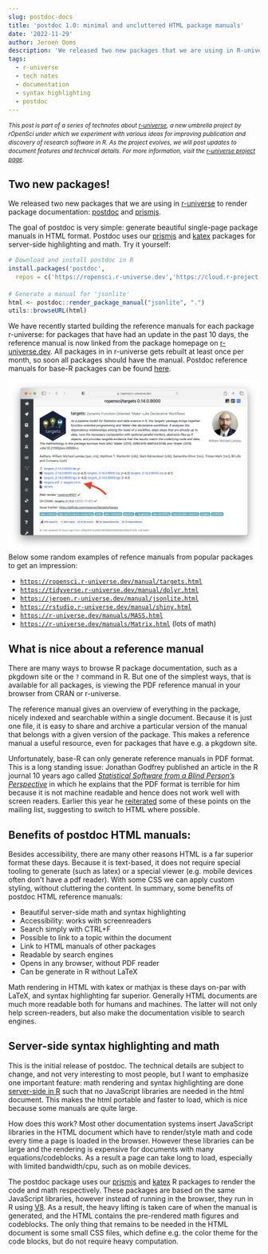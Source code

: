 ```yaml
---
slug: postdoc-docs
title: 'postdoc 1.0: minimal and uncluttered HTML package manuals'
date: '2022-11-29'
author: Jeroen Ooms
description: 'We released two new packages that we are using in R-universe to render package documentation: postdoc and prismjs'
tags:
  - r-universe
  - tech notes
  - documentation
  - syntax highlighting
  - postdoc
---
```


<small><em>This post is part of a series of technotes about [r-universe](https://r-universe.dev), a new umbrella project by rOpenSci under which we experiment with various ideas for improving publication and discovery of research software in R.
As the project evolves, we will post updates to document features and technical details.
For more information, visit the [r-universe project page](/r-universe/).</em></small>

## Two new packages!

We released two new packages that we are using in [r-universe](https://r-universe.dev) to render package documentation: [postdoc](https://docs.ropensci.org/postdoc/) and [prismjs](https://docs.ropensci.org/prismjs/).

The goal of postdoc is very simple: generate beautiful single-page package manuals in HTML format. Postdoc uses our [prismjs](https://docs.ropensci.org/prismjs/) and [katex](https://docs.ropensci.org/katex/) packages for server-side highlighting and math. Try it yourself:

```r
# Download and install postdoc in R
install.packages('postdoc',
  repos = c('https://ropensci.r-universe.dev','https://cloud.r-project.org'))

# Generate a manual for 'jsonlite'
html <- postdoc::render_package_manual("jsonlite", ".")
utils::browseURL(html)
```

We have recently started building the reference manuals for each package r-universe: for packages that have had an update in the past 10 days, the reference manual is now linked from the package homepage on [r-universe.dev](https://r-universe.dev). All packages in in r-universe gets rebuilt at least once per month, so soon all packages should have the manual. Postdoc reference manuals for base-R packages can be found [here](https://r-universe.dev/manuals/).


[![screenshot from the targets webpage on r-universe](targets.png)](https://ropensci.r-universe.dev/ui#package:targets)
Below some random examples of refence manuals from popular packages to get an impression:

 - [`https://ropensci.r-universe.dev/manual/targets.html`](https://ropensci.r-universe.dev/manual/targets.html)
 - [`https://tidyverse.r-universe.dev/manual/dplyr.html`](https://tidyverse.r-universe.dev/manual/dplyr.html)
 - [`https://jeroen.r-universe.dev/manual/jsonlite.html`](https://jeroen.r-universe.dev/manual/jsonlite.html)
 - [`https://rstudio.r-universe.dev/manual/shiny.html`](https://rstudio.r-universe.dev/manual/shiny.html)
 - [`https://r-universe.dev/manuals/MASS.html`](https://r-universe.dev/manuals/MASS.html)
 - [`https://r-universe.dev/manuals/Matrix.html`](https://r-universe.dev/manuals/Matrix.html) (lots of math)

## What is nice about a reference manual

There are many ways to browse R package documentation, such as a pkgdown site or the `?` command in R. But one of the simplest ways, that is available for all packages, is viewing the PDF reference manual in your browser from CRAN or r-universe.

The reference manual gives an overview of everything in the package, nicely indexed and searchable within a single document. Because it is just one file, it is easy to share and archive a particular version of the manual that belongs with a given version of the package. This makes a reference manual a useful resource, even for packages that have e.g. a pkgdown site.

Unfortunately, base-R can only generate reference manuals in PDF format. This is a long standing issue: Jonathan Godfrey published an article in the R journal 10 years ago called [*Statistical Software from a Blind Person’s Perspective*](https://journal.r-project.org/archive/2013-1/godfrey.pdf) in which he explains that the PDF format is terrible for him because it is not machine readable and hence does not work well with screen readers. Earlier this year he [reiterated](https://stat.ethz.ch/pipermail/r-package-devel/2022q2/007953.html) some of these points on the mailing list, suggesting to switch to HTML where possible.


## Benefits of postdoc HTML manuals:

Besides accessibility, there are many other reasons HTML is a far superior format these days. Because it is text-based, it does not require special tooling to generate (such as latex) or a special viewer (e.g. mobile devices often don't have a pdf reader). With some CSS we can apply custom styling, without cluttering the content.
In summary, some benefits of postdoc HTML reference manuals:

 - Beautiful server-side math and syntax highlighting
 - Accessibility: works with screenreaders
 - Search simply with CTRL+F
 - Possible to link to a topic within the document
 - Link to HTML manuals of other packages
 - Readable by search engines
 - Opens in any browser, without PDF reader
 - Can be generate in R without LaTeX

Math rendering in HTML with katex or mathjax is these days on-par with LaTeX, and syntax highlighting far superior. Generally HTML documents are much more readable both for humans and machines. The latter will not only help screen-readers, but also make the documentation visible to search engines.

## Server-side syntax highlighting and math

This is the initial release of postdoc. The technical details are subject to change, and not very interesting to most people, but I want to emphasize one important feature: math rendering and syntax highlighting are done [server-side in R](blog/2021/07/13/katex-release/) such that no JavaScript libraries are needed in the html document. This makes the html portable and faster to load, which is nice because some manuals are quite large.

How does this work? Most other documentation systems insert JavaScript libraries in the HTML document which have to render/style math and code every time a page is loaded in the browser. However these libraries can be large and the rendering is expensive for documents with many equations/codeblocks. As a result a page can take long to load, especially with limited bandwidth/cpu, such as on mobile devices.

The postdoc package uses our [prismjs](https://docs.ropensci.org/prismjs/) and [katex](https://docs.ropensci.org/katex/) R packages to render the code and math respectively. These packages are based on the same JavaScript libraries, however instead of running in the browser, they run in R using [V8](https://jeroen.r-universe.dev/ui#package:V8). As a result, the heavy lifting is taken care of when the manual is generated, and the HTML contains the pre-rendered math figures and codeblocks. The only thing that remains to be needed in the HTML document is some small CSS files, which define e.g. the color theme for the code blocks, but do not require heavy computation.
